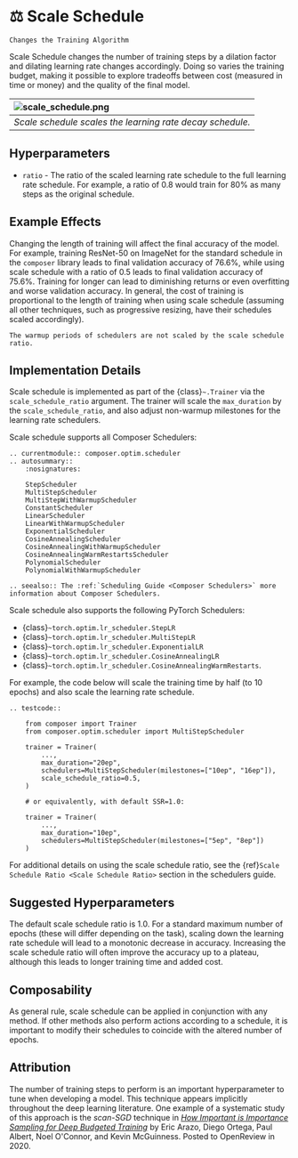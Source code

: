 # ⚖️ Scale Schedule

`Changes the Training Algorithm`

Scale Schedule changes the number of training steps by a dilation factor and dilating learning rate changes
accordingly. Doing so varies the training budget, making it possible to explore tradeoffs between cost (measured in
time or money) and the quality of the final model.

| ![scale_schedule.png](https://storage.googleapis.com/docs.mosaicml.com/images/methods/scale_schedule.png) |
|:--|
|*Scale schedule scales the learning rate decay schedule.*|

## Hyperparameters

- `ratio` - The ratio of the scaled learning rate schedule to the full learning rate schedule. For example, a ratio
of 0.8 would train for 80% as many steps as the original schedule.

## Example Effects

Changing the length of training will affect the final accuracy of the model. For example, training ResNet-50 on
ImageNet for the standard schedule in the `composer` library leads to final validation accuracy of 76.6%, while
using scale schedule with a ratio of 0.5 leads to final validation accuracy of 75.6%. Training for longer can lead
to diminishing returns or even overfitting and worse validation accuracy. In general, the cost of training is
proportional to the length of training when using scale schedule (assuming all other techniques, such as progressive
resizing, have their schedules scaled accordingly).

```{note}
The warmup periods of schedulers are not scaled by the scale schedule ratio.
```

## Implementation Details

Scale schedule is implemented as part of the {class}`~.Trainer` via the `scale_schedule_ratio` argument.
The trainer will scale the ``max_duration`` by the ``scale_schedule_ratio``, and also adjust non-warmup milestones
for the learning rate schedulers.

Scale schedule supports all Composer Schedulers:

```{eval-rst}
.. currentmodule:: composer.optim.scheduler
.. autosummary::
    :nosignatures:

    StepScheduler
    MultiStepScheduler
    MultiStepWithWarmupScheduler
    ConstantScheduler
    LinearScheduler
    LinearWithWarmupScheduler
    ExponentialScheduler
    CosineAnnealingScheduler
    CosineAnnealingWithWarmupScheduler
    CosineAnnealingWarmRestartsScheduler
    PolynomialScheduler
    PolynomialWithWarmupScheduler
```

```{eval-rst}
.. seealso:: The :ref:`Scheduling Guide <Composer Schedulers>` more information about Composer Schedulers.
```

Scale schedule also supports the following PyTorch Schedulers:
* {class}`~torch.optim.lr_scheduler.StepLR`
* {class}`~torch.optim.lr_scheduler.MultiStepLR`
* {class}`~torch.optim.lr_scheduler.ExponentialLR`
* {class}`~torch.optim.lr_scheduler.CosineAnnealingLR`
* {class}`~torch.optim.lr_scheduler.CosineAnnealingWarmRestarts`.


For example, the code below will scale the training time by half
(to 10 epochs) and also scale the learning rate schedule.

```{eval-rst}
.. testcode::

    from composer import Trainer
    from composer.optim.scheduler import MultiStepScheduler

    trainer = Trainer(
        ...,
        max_duration="20ep",
        schedulers=MultiStepScheduler(milestones=["10ep", "16ep"]),
        scale_schedule_ratio=0.5,
    )

    # or equivalently, with default SSR=1.0:

    trainer = Trainer(
        ...,
        max_duration="10ep",
        schedulers=MultiStepScheduler(milestones=["5ep", "8ep"])
    )
```

For additional details on using the scale schedule ratio, see the {ref}`Scale Schedule Ratio <Scale Schedule Ratio>`
section in the schedulers guide.

## Suggested Hyperparameters

The default scale schedule ratio is 1.0. For a standard maximum number of epochs (these will differ depending on the
task), scaling down the learning rate schedule will lead to a monotonic decrease in accuracy. Increasing the scale
schedule ratio will often improve the accuracy up to a plateau, although this leads to longer training time and added
cost.

## Composability

As general rule, scale schedule can be applied in conjunction with any method. If other methods also perform actions
according to a schedule, it is important to modify their schedules to coincide with the altered number of epochs.

## Attribution

The number of training steps to perform is an important hyperparameter to tune when developing a model. This technique
appears implicitly throughout the deep learning literature. One example of a systematic study of this approach is the
*scan-SGD* technique in
[_How Important is Importance Sampling for Deep Budgeted Training_](https://openreview.net/forum?id=TqQ0oOzJlai) by
Eric Arazo, Diego Ortega, Paul Albert, Noel O'Connor, and Kevin McGuinness. Posted to OpenReview in 2020.
